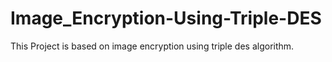 # Image_Encryption-Using-Triple-DES
This Project is based on image encryption using triple des algorithm.
